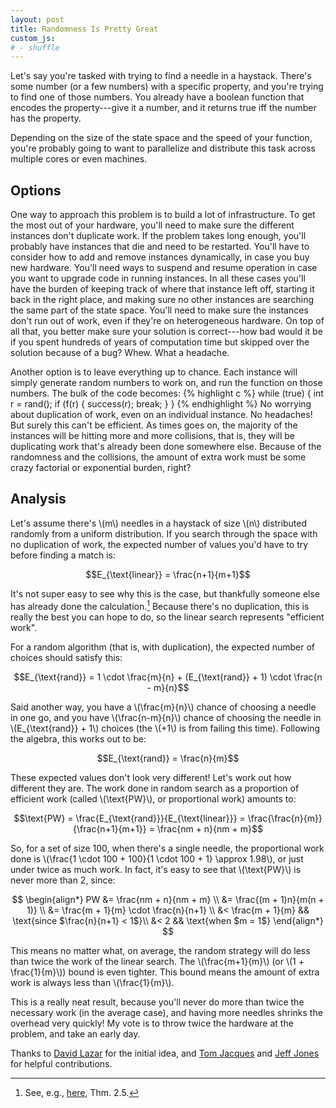 ```yaml
---
layout: post
title: Randomness Is Pretty Great
custom_js:
# - shuffle
---
```

Let's say you're tasked with trying to find a needle in a haystack.
There's some number (or a few numbers) with a specific property, and you're trying to find one of those numbers.
You already have a boolean function that encodes the property---give it a number, and it returns true iff the number has the property.

Depending on the size of the state space and the speed of your function, you're probably going to want to parallelize and distribute this task across multiple cores or even machines.

## Options

One way to approach this problem is to build a lot of infrastructure.
To get the most out of your hardware, you'll need to make sure the different instances don't duplicate work.
If the problem takes long enough, you'll probably have instances that die and need to be restarted.
You'll have to consider how to add and remove instances dynamically, in case you buy new hardware.
You'll need ways to suspend and resume operation in case you want to upgrade code in running instances.
In all these cases you'll have the burden of keeping track of where that instance left off, starting it back in the right place, and making sure no other instances are searching the same part of the state space.
You'll need to make sure the instances don't run out of work, even if they're on heterogeneous hardware.
On top of all that, you better make sure your solution is correct---how bad would it be if you spent hundreds of years of computation time but skipped over the solution because of a bug?
Whew.
What a headache.

Another option is to leave everything up to chance.
Each instance will simply generate random numbers to work on, and run the function on those numbers.
The bulk of the code becomes:
{% highlight c %}
while (true) {
	int r = rand();
	if (f(r) {
		success(r);
		break;
	}
}
{% endhighlight %}
No worrying about duplication of work, even on an individual instance.
No headaches!
But surely this can't be efficient.
As times goes on, the majority of the instances will be hitting more and more collisions, that is, they will be duplicating work that's already been done somewhere else.
Because of the randomness and the collisions, the amount of extra work must be some crazy factorial or exponential burden, right?

## Analysis

Let's assume there's \\(m\\) needles in a haystack of size \\(n\\) distributed randomly from a uniform distribution.
If you search through the space with no duplication of work, the expected number of values you'd have to try before finding a match is:

$$E_{\text{linear}} = \frac{n+1}{m+1}$$

It's not super easy to see why this is the case, but thankfully someone else has already done the calculation.[^1]
Because there's no duplication, this is really the best you can hope to do, so the linear search represents "efficient work".

[^1]: See, e.g., [here](http://arxiv.org/abs/1404.1161), Thm. 2.5.

For a random algorithm (that is, with duplication), the expected number of choices should satisfy this:

$$E_{\text{rand}} = 1 \cdot \frac{m}{n} + (E_{\text{rand}} + 1) \cdot \frac{n - m}{n}$$

Said another way, you have a \\(\frac{m}{n}\\) chance of choosing a needle in one go, and you have \\(\frac{n-m}{n}\\) chance of choosing the needle in \\(E_{\text{rand}} + 1\\) choices (the \\(+1\\) is from failing this time).
Following the algebra, this works out to be:

$$E_{\text{rand}} = \frac{n}{m}$$

These expected values don't look very different!
Let's work out how different they are.
The work done in random search as a proportion of efficient work (called \\(\text{PW}\\), or proportional work) amounts to:

$$\text{PW} = \frac{E_{\text{rand}}}{E_{\text{linear}}} = \frac{\frac{n}{m}}{\frac{n+1}{m+1}} = \frac{nm + n}{nm + m}$$

So, for a set of size 100, when there's a single needle, the proportional work done is \\(\frac{1 \cdot 100 + 100}{1 \cdot 100 + 1} \approx 1.98\\), or just under twice as much work.
In fact, it's easy to see that \\(\text{PW}\\) is never more than 2, since:

<!-- 
$$
\begin{align*}
\frac{n}{n+2} &\lt m && \text{since $m \ge 1$}\\
n &\lt nm + 2m \\
nm + n &\lt 2nm + 2m \\
\frac{nm + n}{nm + m} &\lt 2 \\
\end{align*}
$$
 -->

$$
\begin{align*}
PW &= \frac{nm + n}{nm + m} \\
 &= \frac{(m + 1)n}{m(n + 1)} \\
&= \frac{m + 1}{m} \cdot \frac{n}{n+1} \\
&< \frac{m + 1}{m} && \text{since $\frac{n}{n+1} < 1$}\\
&< 2 && \text{when $m = 1$}
\end{align*}
$$

This means no matter what, on average, the random strategy will do less than twice the work of the linear search.
The \\(\frac{m+1}{m}\\) (or \\(1 + \frac{1}{m}\\)) bound is even tighter.
This bound means the amount of extra work is always less than \\(\frac{1}{m}\\).

This is a really neat result, because you'll never do more than twice the necessary work (in the average case), and having more needles shrinks the overhead very quickly!
My vote is to throw twice the hardware at the problem, and take an early day.



Thanks to [David Lazar](https://davidlazar.org/) for the initial idea, and [Tom Jacques](https://github.com/tejacques) and [Jeff Jones](https://github.com/jeffljones) for helpful contributions.
